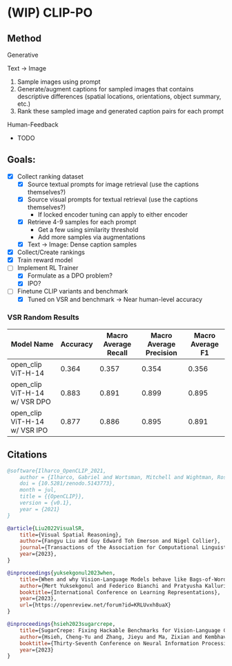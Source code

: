 # (WIP) CLIP-PO

## Method
Generative

Text -> Image
1. Sample images using prompt
2. Generate/augment captions for sampled images that contains descriptive differences (spatial locations, orientations, object summary, etc.)
3. Rank these sampled image and generated caption pairs for each prompt

Human-Feedback
- TODO

## Goals:
- [X] Collect ranking dataset
    - [x] Source textual prompts for image retrieval (use the captions themselves?)
    - [x] Source visual prompts for textual retrieval (use the captions themselves?)
        - If locked encoder tuning can apply to either encoder
    - [x] Retrieve 4-9 samples for each prompt
        - Get a few using similarity threshold
        - Add more samples via augmentations
    - [X] Text -> Image: Dense caption samples
- [X] Collect/Create rankings
- [X] Train reward model
- [ ] Implement RL Trainer
    - [X] Formulate as a DPO problem?
    - [X] IPO?
- [ ] Finetune CLIP variants and benchmark
    - [X] Tuned on VSR and benchmark -> Near human-level accuracy

### VSR Random Results
Model Name | Accuracy | Macro Average Recall | Macro Average Precision | Macro Average F1 |
--- | --- | --- | --- | --- |
open_clip ViT-H-14 | 0.364 | 0.357 | 0.354 | 0.356 |
open_clip ViT-H-14 w/ VSR DPO | 0.883 | 0.891 | 0.899 | 0.895 |
open_clip ViT-H-14 w/ VSR IPO | 0.877 | 0.886 | 0.895 | 0.891 |

## Citations

```bibtex
@software{Ilharco_OpenCLIP_2021,
    author = {Ilharco, Gabriel and Wortsman, Mitchell and Wightman, Ross and Gordon, Cade and Carlini, Nicholas and Taori, Rohan and Dave, Achal and Shankar, Vaishaal and Namkoong, Hongseok and Miller, John and Hajishirzi, Hannaneh and Farhadi, Ali and Schmidt, Ludwig},
    doi = {10.5281/zenodo.5143773},
    month = jul,
    title = {{OpenCLIP}},
    version = {v0.1},
    year = {2021}
}

@article{Liu2022VisualSR,
    title={Visual Spatial Reasoning},
    author={Fangyu Liu and Guy Edward Toh Emerson and Nigel Collier},
    journal={Transactions of the Association for Computational Linguistics},
    year={2023},
}

@inproceedings{yuksekgonul2023when,
    title={When and why Vision-Language Models behave like Bags-of-Words, and what to do about it?},
    author={Mert Yuksekgonul and Federico Bianchi and Pratyusha Kalluri and Dan Jurafsky and James Zou},
    booktitle={International Conference on Learning Representations},
    year={2023},
    url={https://openreview.net/forum?id=KRLUvxh8uaX}
}

@inproceedings{hsieh2023sugarcrepe,
    title={SugarCrepe: Fixing Hackable Benchmarks for Vision-Language Compositionality},
    author={Hsieh, Cheng-Yu and Zhang, Jieyu and Ma, Zixian and Kembhavi, Aniruddha and Krishna, Ranjay},
    booktitle={Thirty-Seventh Conference on Neural Information Processing Systems Datasets and Benchmarks Track},
    year={2023}
}
```
